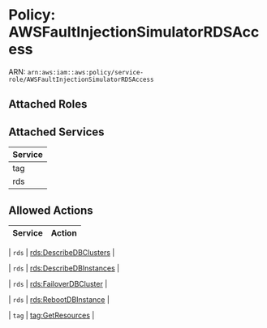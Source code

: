 # Policy: AWSFaultInjectionSimulatorRDSAccess

ARN: `arn:aws:iam::aws:policy/service-role/AWSFaultInjectionSimulatorRDSAccess`

## Attached Roles

## Attached Services

| Service |
|---------|
| tag |
| rds |

## Allowed Actions

| Service | Action |
|:-------:|--------|

| `rds` | [rds:DescribeDBClusters](../actions.md#rds:describedbclusters) |

| `rds` | [rds:DescribeDBInstances](../actions.md#rds:describedbinstances) |

| `rds` | [rds:FailoverDBCluster](../actions.md#rds:failoverdbcluster) |

| `rds` | [rds:RebootDBInstance](../actions.md#rds:rebootdbinstance) |

| `tag` | [tag:GetResources](../actions.md#tag:getresources) |
